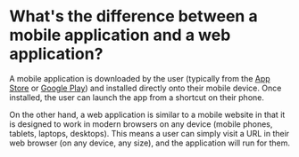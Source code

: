 # What's the difference between a mobile application and a web application?

A mobile application is downloaded by the user (typically from the [App Store](https://itunes.apple.com/) or [Google Play](https://play.google.com/)) and installed directly onto their mobile device. Once installed, the user can launch the app from a shortcut on their phone.

On the other hand, a web application is similar to a mobile website in that it is designed to work in modern browsers on any device (mobile phones, tablets, laptops, desktops). This means a user can simply visit a URL in their web browser (on any device, any size), and the application will run for them.
